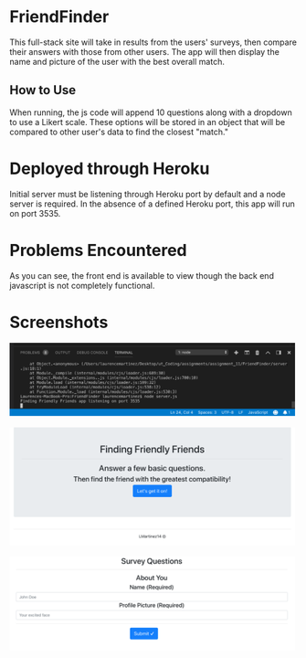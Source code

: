 # FriendFinder
This full-stack site will take in results from the users' surveys, then compare their answers with those from other users. The app will then display the name and picture of the user with the best overall match.

## How to Use
When running, the js code will append 10 questions along with a dropdown to use a Likert scale. These options will be stored in an object that will be compared to other user's data to find the closest "match."

# Deployed through Heroku
Initial server must be listening through Heroku port by default and a node server is required. In the absence of a defined Heroku port, this app will run on port 3535.

# Problems Encountered
As you can see, the front end is available to view though the back end javascript is not completely functional.

# Screenshots

<div style='float: center'>
  <img style='width: 500px' src="nodePort.png"></img>
</div>

<br>

<div style='float: center'>
  <img style='width: 500px' src="frontHTML.png"></img>
</div>

<br>

<div style='float: center'>
  <img style='width: 500px' src="surveyHTML.png"></img>
</div>
